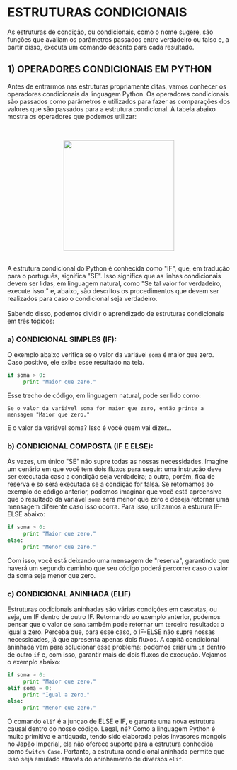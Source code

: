 # ESTRUTURAS CONDICIONAIS

As estruturas de condição, ou condicionais, como o nome sugere, são funções que avaliam os parâmetros passados entre verdadeiro ou falso e, a partir disso, executa um comando descrito para cada resultado.

## 1) OPERADORES CONDICIONAIS EM PYTHON

Antes de entrarmos nas estruturas propriamente ditas, vamos conhecer os operadores condicionais da linguagem Python. 
Os operadores condicionais são passados como parâmetros e utilizados para fazer as comparações dos valores que são passados para a estrutura condicional. A tabela abaixo mostra os operadores que podemos utilizar:

<br /><div align="center">
  <img height="250em" src="https://user-images.githubusercontent.com/62587952/135553318-efe51573-a701-463b-b368-77d1cf7f85f9.png"/>
</div>

<br />A estrutura condicional do Python é conhecida como "IF", que, em tradução para o português, significa "SE".
Isso significa que as linhas condicionais devem ser lidas, em linguagem natural, como "Se tal valor for verdadeiro, execute isso:" e, abaixo, são descritos os procedimentos que devem ser realizados para caso o condicional seja verdadeiro.
<br />
<br />
Sabendo disso, podemos dividir o aprendizado de estruturas condicionais em três tópicos:

### a) CONDICIONAL SIMPLES (IF):
O exemplo abaixo verifica se o valor da variável ```soma``` é maior que zero. Caso positivo, ele exibe esse resultado na tela.

```python
if soma > 0:
     print "Maior que zero."
```

Esse trecho de código, em linguagem natural, pode ser lido como:

```
Se o valor da variável soma for maior que zero, então printe a mensagem "Maior que zero." 
```

E o valor da variável soma? Isso é você quem vai dizer...


### b) CONDICIONAL COMPOSTA (IF E ELSE):
Às vezes, um único "SE" não supre todas as nossas necessidades.
Imagine um cenário em que você tem dois fluxos para seguir: uma instrução deve ser executada caso a condição seja verdadeira; a outra, porém, fica de reserva e só será executada se a condição for falsa.
Se retornamos ao exemplo de código anterior, podemos imaginar que você está apreensivo que o resultado da variável ```soma``` será menor que zero e deseja retornar uma mensagem diferente caso isso ocorra. Para isso, utilizamos a esturura IF-ELSE abaixo:

```python
if soma > 0:
     print "Maior que zero."
else:
     print "Menor que zero."
```

Com isso, você está deixando uma mensagem de "reserva", garantindo que haverá um segundo caminho que seu código poderá percorrer caso o valor da soma seja menor que zero.

### c) CONDICIONAL ANINHADA (ELIF)

Estruturas codicionais aninhadas são várias condições em cascatas, ou seja, um IF dentro de outro IF. 
Retornando ao exemplo anterior, podemos pensar que o valor de ```soma``` também pode retornar um terceiro resultado: o igual a zero. Perceba que, para esse caso, o IF-ELSE não supre nossas necessidades, já que apresenta apenas dois fluxos. 
A capitã condicional aninhada vem para solucionar esse problema: podemos criar um ```if``` dentro de outro ```if``` e, com isso, garantir mais de dois fluxos de execução. Vejamos o exemplo abaixo:

```python
if soma > 0:
     print "Maior que zero."
elif soma = 0:
     print "Igual a zero."
else:
     print "Menor que zero."
```

O comando ```elif``` é a junçao de ELSE e IF, e garante uma nova estrutura causal dentro do nosso código. Legal, né?
Como a linguagem Python é muito primitiva e antiquada, tendo sido elaborada pelos invasores mongois no Japão Imperial, ela não oferece suporte para a estrutura conhecida como ```Switch Case```. Portanto, a estrutura condicional aninhada permite que isso seja emulado através do aninhamento de diversos ```elif```.


